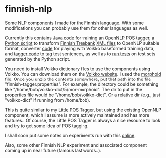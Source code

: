 # finnish-nlp

Some NLP components I made for the Finnish language. 
With some modifications you can probably use them for other languages as well.

Currently this contains [Java code]() for training an [OpenNLP](http://opennlp.apache.org/) POS tagger, 
a [Python script]() to transform [Finnish Treebank](http://www.ling.helsinki.fi/kieliteknologia/tutkimus/treebank/) 
[XML files](http://www.ling.helsinki.fi/kieliteknologia/tutkimus/treebank/sources/ftb3.1.conllx.gz) to OpenNLP suitable format, 
converter [code]() for playing with Voikko baseformed training data,
and [tagger code]() to tag test sentences, as well as to [run tests]() on test sets generated by the Python script.

You need to install Voikko dictionary files to use the components using Voikko.
You can download them on the [Voikko website](http://www.puimula.org/htp/testing/voikko-snapshot/).
I used the [morphoid](http://www.puimula.org/htp/testing/voikko-snapshot/dict-morphoid.zip) file.
Once you unzip the contents somewhere, put that path into the file "finnish-tagger.properties".
For example, the directory could be something like "/home/bob/voikko-dict/5/mor-morphoid".
The dir to put in the properties file would be "/home/bob/voikko-dict". Or a relative dir (e.g., just "voikko-dict" if running from /home/bob).

This is quite similar to my [Little POS Tagger](https://github.com/mukatee/little-pos-tagger), but using the existing OpenNLP component,
which I assume is more actively maintained and has more features..
Of course, the Little POS Tagger is always a nice resource to look and try to get some idea of POS tagging. 

I shall soon put some notes on experiments run with this [online](https://swenotes.wordpress.com/).

Also, some other Finnish NLP experiment and associated component coming up in near future (famous last words..).


